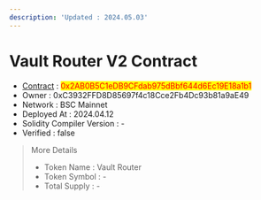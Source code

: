 ```yaml
---
description: 'Updated : 2024.05.03'
---
```


# Vault Router V2 Contract

* [Contract](https://bscscan.com/address/0x2AB0B5C1eDB9CFdab975dBbf644d6Ec19E18a1b1) : <mark style="color:red;">0x2AB0B5C1eDB9CFdab975dBbf644d6Ec19E18a1b1</mark>
* Owner : 0xC3932FFD8D85697f4c18Cce2Fb4Dc93b81a9aE49&#x20;
* Network : BSC Mainnet
* Deployed At : 2024.04.12
* Solidity Compiler Version : -
* Verified : false

> More Details
>
> * Token Name : Vault Router
> * Token Symbol : -
> * Total Supply : -
